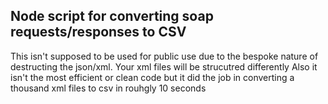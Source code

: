## Node script for converting soap requests/responses to CSV

This isn't supposed to be used for public use due to the bespoke nature of destructing the json/xml. Your xml files will be strucutred differently
Also it isn't the most efficient or clean code but it did the job in converting a thousand xml files to csv in rouhgly 10 seconds
